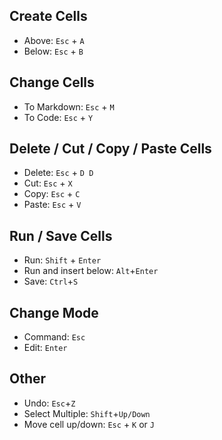 ## Create Cells
- Above: `Esc` + `A`
- Below: `Esc` + `B`

## Change Cells
- To Markdown: `Esc` + `M`
- To Code: `Esc` + `Y`

## Delete / Cut / Copy / Paste Cells
- Delete: `Esc` + `D D`
- Cut: `Esc` + `X`
- Copy: `Esc` + `C`
- Paste: `Esc` + `V`

## Run / Save Cells
- Run: `Shift` + `Enter`
- Run and insert below: `Alt`+`Enter`
- Save: `Ctrl`+`S`

## Change Mode
- Command: `Esc`
- Edit: `Enter`

## Other
- Undo: `Esc`+`Z`
- Select Multiple: `Shift`+`Up/Down`
- Move cell up/down: `Esc` + `K` or `J`